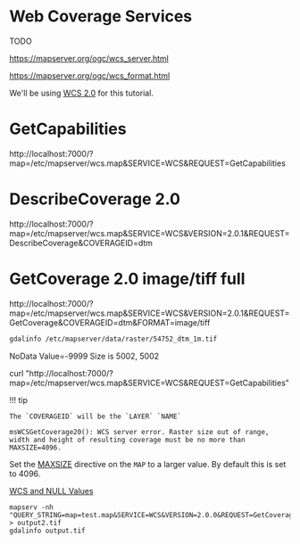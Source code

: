 # Web Coverage Services

TODO

https://mapserver.org/ogc/wcs_server.html

https://mapserver.org/ogc/wcs_format.html

We'll be using [WCS 2.0](https://mapserver.org/ogc/wcs_server.html#wcs-2-0) for this tutorial.

# GetCapabilities
http://localhost:7000/?map=/etc/mapserver/wcs.map&SERVICE=WCS&REQUEST=GetCapabilities

# DescribeCoverage 2.0
http://localhost:7000/?map=/etc/mapserver/wcs.map&SERVICE=WCS&VERSION=2.0.1&REQUEST=DescribeCoverage&COVERAGEID=dtm

# GetCoverage 2.0 image/tiff full
http://localhost:7000/?map=/etc/mapserver/wcs.map&SERVICE=WCS&VERSION=2.0.1&REQUEST=GetCoverage&COVERAGEID=dtm&FORMAT=image/tiff

```bash
gdalinfo /etc/mapserver/data/raster/54752_dtm_1m.tif
```

NoData Value=-9999
Size is 5002, 5002

curl "http://localhost:7000/?map=/etc/mapserver/wcs.map&SERVICE=WCS&REQUEST=GetCapabilities"

!!! tip

    The `COVERAGEID` will be the `LAYER` `NAME`


```
msWCSGetCoverage20(): WCS server error. Raster size out of range, width and height of resulting coverage must be no more than MAXSIZE=4096.
```

Set the [MAXSIZE](https://mapserver.org/mapfile/map.html#mapfile-map-maxsize) directive on the `MAP` to a larger value. By default this is set to 4096.

[WCS and NULL Values](https://github.com/geographika/wcs-test)


```
mapserv -nh "QUERY_STRING=map=test.map&SERVICE=WCS&VERSION=2.0.0&REQUEST=GetCoverage&CoverageId=test&FORMAT=GEOTIFF_INT16&BBOX=-69.955,3.420,-69.701,3.5896&CRS=EPSG:4326&WIDTH=500&HEIGHT=500" > output2.tif
gdalinfo output.tif
```

<!--
https://openlayers.org/workshop/en/cog/
-->
